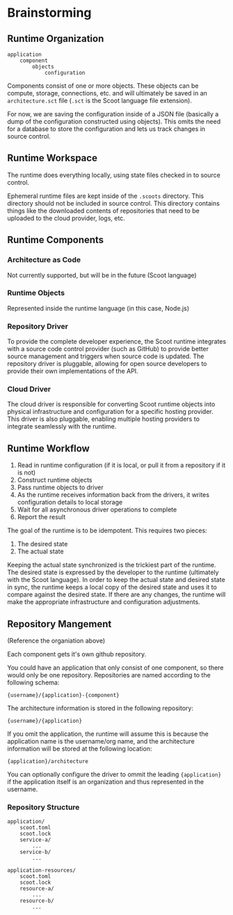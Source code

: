 # Brainstorming

## Runtime Organization

```
application
    component
        objects
            configuration
```

Components consist of one or more objects. These objects can be compute, storage, connections, etc. and will ultimately be saved in an `architecture.sct` file (`.sct` is the Scoot language file extension).

For now, we are saving the configuration inside of a JSON file (basically a dump of the configuration constructed using objects). This omits the need for a database to store the configuration and lets us track changes in source control.

## Runtime Workspace
The runtime does everything locally, using state files checked in to source control. 

Ephemeral runtime files are kept inside of the `.scoots` directory. This directory should not be included in source control. This directory contains things like the downloaded contents of repositories that need to be uploaded to the cloud provider, logs, etc.

## Runtime Components

### Architecture as Code
Not currently supported, but will be in the future (Scoot language)

### Runtime Objects
Represented inside the runtime language (in this case, Node.js)

### Repository Driver
To provide the complete developer experience, the Scoot runtime integrates with a source code control provider (such as GitHub) to provide better source management and triggers when source code is updated. The repository driver is pluggable, allowing for open source developers to provide their own implementations of the API.

### Cloud Driver
The cloud driver is responsible for converting Scoot runtime objects into physical infrastructure and configuration for a specific hosting provider. This driver is also pluggable, enabling multiple hosting providers to integrate seamlessly with the runtime.

## Runtime Workflow

1. Read in runtime configuration (if it is local, or pull it from a repository if it is not)
1. Construct runtime objects
1. Pass runtime objects to driver
1. As the runtime receives information back from the drivers, it writes configuration details to local storage
1. Wait for all asynchronous driver operations to complete
1. Report the result

The goal of the runtime is to be idempotent. This requires two pieces:

1. The desired state
1. The actual state

Keeping the actual state synchronized is the trickiest part of the runtime. The desired state is expressed by the developer to the runtime (ultimately with the Scoot language). In order to keep the actual state and desired state in sync, the runtime keeps a local copy of the desired state and uses it to compare against the desired state. If there are any changes, the runtime will make the appropriate infrastructure and configuration adjustments.

## Repository Mangement
(Reference the organiation above)

Each component gets it's own github repository.

You could have an application that only consist of one component, so there would only be one repository. Repositories are named according to the following schema:

```
{username}/{application}-{component}
```

The architecture information is stored in the following repository:

```
{username}/{application}
```

If you omit the application, the runtime will assume this is because the application name is the username/org name, and the architecture information will be stored at the following location:

```
{application}/architecture
```

You can optionally configure the driver to ommit the leading `{application}` if the application itself is an organization and thus represented in the username.

### Repository Structure
```
application/
    scoot.toml
    scoot.lock
    service-a/
        ...
    service-b/
        ...
```

```
application-resources/
    scoot.toml
    scoot.lock
    resource-a/
        ...
    resource-b/
        ...
```
